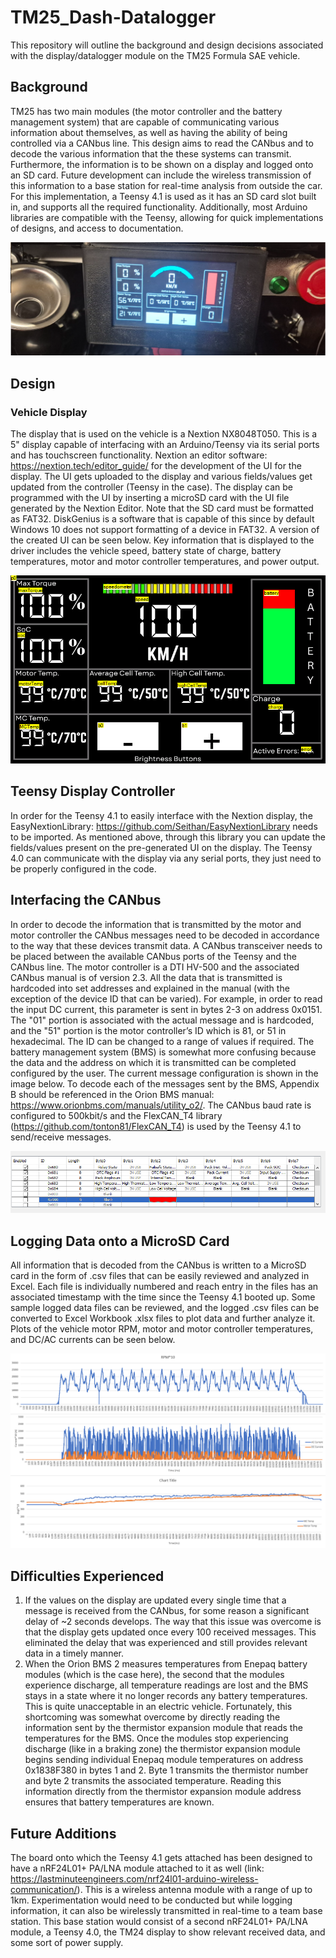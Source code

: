 # TM25_Dash-Datalogger
This repository will outline the background and design decisions associated with the display/datalogger module on the TM25 Formula SAE vehicle.  
## Background
TM25 has two main modules (the motor controller and the battery management system) that are capable of communicating various information about themselves, as well as having the ability of being controlled via a CANbus line. 
This design aims to read the CANbus and to decode the various information that the these systems can transmit. Furthermore, the information is to be shown on a display and logged onto an SD card. Future development can
include the wireless transmission of this information to a base station for real-time analysis from outside the car. For this implementation, a Teensy 4.1 is used as it has an SD card slot built in, and supports
all the required functionality. Additionally, most Arduino libraries are compatible with the Teensy, allowing for quick implementations of designs, and access to documentation.

![Physical](/Images/dash_display.png)  
## Design
### Vehicle Display  
The display that is used on the vehicle is a Nextion NX8048T050. This is a 5" display capable of interfacing with an Arduino/Teensy via its serial ports and has touchscreen functionality. Nextion an editor software: 
https://nextion.tech/editor_guide/ for the development of the UI for the display. The UI gets uploaded to the display and various fields/values get updated from the controller (Teensy in the case). The display 
can be programmed with the UI by inserting a microSD card with the UI file generated by the Nextion Editor. Note that the SD card must be formatted as FAT32. DiskGenius is a software that is capable of this
since by default Windows 10 does not support formatting of a device in FAT32. A version of the created UI can be seen below. Key information that is displayed to the driver includes the vehicle speed, battery state of 
charge, battery temperatures, motor and motor controller temperatures,
and power output.  

![Display UI](/Images/Display_GUI.png)  
## Teensy Display Controller
In order for the Teensy 4.1 to easily interface with the Nextion display, the EasyNextionLibrary: https://github.com/Seithan/EasyNextionLibrary needs to be imported. As mentioned above, through this library you
can update the fields/values present on the pre-generated UI on the display. The Teensy 4.0 can communicate with the display via any serial ports, they just need to be properly configured in the code. 
## Interfacing the CANbus
In order to decode the information that is transmitted by the motor and motor controller the CANbus messages need to be decoded in accordance to the way that these devices transmit data. A CANbus
transceiver needs to be placed between the available CANbus ports of the Teensy and the CANbus line. The motor controller is a DTI HV-500 and the associated CANbus manual is of version 2.3. All the data that is transmitted
is hardcoded into set addresses and explained in the manual (with the exception of the device ID that can be varied). For example, in order to read the input DC current, this parameter is sent in bytes 2-3 on address 0x0151. 
The "01" portion is associated with the actual message and is hardcoded, and the "51" portion is the motor controller’s ID which is 81, or 51 in hexadecimal. The ID can be changed to a range of values if required. The 
battery management system (BMS) is somewhat more confusing because the data and the address on which it is transmitted can be completed configured by the user. The current message configuration is shown in the image below. 
To decode each of the messages sent by the BMS, Appendix B should be referenced in the Orion BMS manual: https://www.orionbms.com/manuals/utility_o2/. The CANbus baud rate is configured to 500kbit/s and the FlexCAN_T4 
library (https://github.com/tonton81/FlexCAN_T4) is used by the Teensy 4.1 to send/receive messages.  

![BMS CANbus Messages](/Images/BMS_CANbus_messages.png)
## Logging Data onto a MicroSD Card
All information that is decoded from the CANbus is written to a MicroSD card in the form of .csv files that can be easily reviewed and analyzed in Excel. Each file is individually numbered and reach entry in the files has an associated timestamp with the time since the Teensy 4.1 booted up. 
Some sample logged data files can be reviewed, and the logged .csv files can be converted to Excel Workbook .xlsx files to plot data and further analyze it. Plots of the vehicle motor RPM, motor and motor controller temperatures, and DC/AC currents can be seen below.

![Plotted_Data](/Images/data_plot.png)
## Difficulties Experienced
1. If the values on the display are updated every single time that a message is received from the CANbus, for some reason a significant delay of ~2 seconds develops. The way that this issue was overcome is that the display gets updated once every 100 received messages. This eliminated the delay that was experienced and still provides relevant data in a timely manner. 
2. When the Orion BMS 2 measures temperatures from Enepaq battery modules (which is the case here), the second that the modules experience discharge, all temperature readings are lost and the BMS stays in a state where it no longer records any battery temperatures. This is quite unacceptable in an electric vehicle. Fortunately, this shortcoming was somewhat overcome by directly reading the information sent by the thermistor expansion module that reads the temperatures for the BMS. Once the modules stop experiencing discharge (like in a braking zone) the thermistor expansion module begins sending individual Enepaq module temperatures on address 0x1838F380 in bytes 1 and 2. Byte 1 transmits the thermistor number and byte 2 transmits the associated temperature. Reading this information directly from the thermistor expansion module address ensures that battery temperatures are known.

## Future Additions
The board onto which the Teensy 4.1 gets attached has been designed to have a nRF24L01+ PA/LNA module attached to it as well (link: https://lastminuteengineers.com/nrf24l01-arduino-wireless-communication/). This is a wireless antenna module with a range of up to 1km. Experimentation would need to 
be conducted but while logging information, it can also be wirelessly transmitted in real-time to a team base station. This base station would consist of a second nRF24L01+ PA/LNA module, a Teensy 4.0, the TM24 display to show relevant received data, and some sort of power supply.
